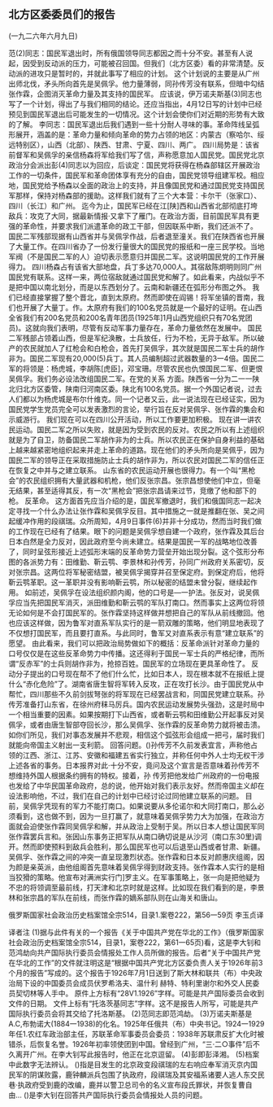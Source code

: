 ## 北方区委委员们的报告

(一九二六年六月九日)

范(2)同志：国民军退出时，所有俄国领导同志都因之而十分不安。甚至有人说起，因受到反动派的压力，可能被召回国。但我们（北方区委）看的非常清楚。反动派的进攻只是暂时的，并就此事写了相应的计划。
这个计划说的主要是从广州出师北伐，矛头所向首先是吴佩孚。他力量薄弱，同孙传芳没有联系，但暗中勾结张作霖，企图消灭革命力量及其支持的国民军。
应该说，伊万诺夫斯基(3)同志也写了一个计划，得出了与我们相同的结论。还应当指出，4月12日写的计划中已经预见到国民军退出后可能发生的一切情况。这个计划会使你们对近期的形势有大致的了解。
李同志：国民军退出后我们遇到一些十分耐人寻味的事。革命阵线呈弧形展开，涵盖的是：革命力量和倾向革命的势力占领的地区：内蒙古（察哈尔、绥远特别区），山西（北部）、陕西、甘肃、宁夏、四川、两广。
四川局势是：该省前督军和吴佩孚的亲信杨森将军给我们写了信，声称愿意加人国民党。国民党北京政治分会派出彭(4)同志以为回应，后谈定：国民党将获得在杨森部辖区开展政治工作的一切条件，国民军和革命团体享有充分的自由，国民党领导组建军校。相应地，国民党给予杨森以全面的政治上的支持，并且像国民党和通过国民党支持国民军那样，保持对杨森部的援助。这样我们就有了三个大本营：卡尔干（张家口）、四川（长江）和广州。
迄今为止，国民军已经在江[陕]西和山西省北部彻底打垮敌兵：攻克了大同，据最新情报·又拿下了雁门。在政治方面，目前国民军具有更强的革命性，并要求我们派遣革命的政工干部，但因联系中断，我们还派不了。
国民二军残部现据有山西省并与吴佩孚作战，后者退至潼关。我们在陕西省也开展了大量工作。在四川省办了一份发行量很大的国民党的报纸和一座三民学校。当地军阀（不是国民二军的人）迫切表示愿意归并国民二军。这说明国民党的工作开展得力。
四川杨森占有该省大部地盘，兵丁多达70,000人。其宿敌陈炯明则同广州国民党有联系。这样一来，两位宿敌就通过国民党和解了。如此看来，内战似乎不是把中国以南北划分，而是以东西划分了。云南和新疆还在弧形分布图之外。
我们已经直接掌握了整个晋北，直到太原府。然而即使在阎锡！将军坐镇的晋南，我们也开展了大量丁。作。太原府有我们的100名党员就是一个最好的证明。在山西全省我们有200名党员和200名青年团员(1925年]1月山西党组织只有70名党团员)。这就向我们表明，尽管有反动军事力量存在，革命力量依然在发展中。
国民二军残部占领着山西，但是军纪涣散，士兵放任，行为不检，无异于敌军。所以破产的农民就加人了红枪会和白枪会，首先打吴佩孚，其次就是国民二军士兵的胡作非为。国民二军现有20,000(5)兵丁。其人员编制超过武器数量的3一4倍。国民二军的将领是：杨虎城，李胡陈[虎臣]，邓宝珊。尽管农民也仇恨国民二军、但更恨吴佩孚。我们务必设法改组国民二军。在党的关系
方面。陕西省一分为二一一陕北归北方区委管，陕南归河南区委。陕北有100名党员。据一个外国记者说，过去人们都以为杨虎城是布尔什维克。同一个记者又云，此一说法现在已经证实，因为国民党学生党员完全可以发表激烈的言论，举行旨在反对吴佩孚、张作霖的集会和示威游行。
我们现在可以在四川公开活动，所以工作要更加积极。
现在讲一讲农民运动。国民二军之所以失败，就是因为受到农民的反对。农民之所以有上述组织就是为了自卫，防备国民二军胡作非为的士兵。所以农民正在保护自身利益的基础上越来越紧密地组织起来并走上革命的道路。现在他们的矛头所向是吴佩乎，因为国民二军的领导正在采取措施防止士兵的胡作非为，所以农民对国民二军的信任正在恢复之中并与之建立联系。
山东省的农民运动开展也很得力。有一个叫“黑枪会”的农民组织拥有大量武器和机枪，他们反张宗昌。张宗昌想使他们中立，但毫无结果，甚至适得其反，有一次“黑枪会”把张宗昌请来过节，竞缴了他和部下的枪。
反革命。
这方面首先应当介绍的是，国民军撤退时，我们和俄国同志一起决定寻找一个什么办法让张作霖和吴佩孚反目。其中措施之一就是推翻在张、吴之间起缓冲作用的段祺瑞。众所周知，4月9日事件(6)并非十分成功，然而当时我们做的工作现在已经有了结果。眼下的问题是吴佩孚想自建一个政府，张作霖及其后台日本白然是全力反对，因此政府至今尚未建立。结果是国民一军的战略地位改善了，同时呈弦形接近上述弧形末端的反革命势力营垒开始出现分裂。这个弦形分布图的各派势力有：田维勤、靳云鹗、李景林和孙传芳，孙同广州政府关系密切，反对张宗昌。这两位将军秘密结盟，被吴佩孚揭穿并召至保定府。到保定府后，他将靳云鹗革职。这一革职并没有影响靳云鹗，所以秘密的结盟未曾分裂，继续起作用。
如前述，吴佩孚在设法组织颜内阁，他的口号是—一护法。张反对，说吴佩孚应当先把国民军消灭，派田维勤和靳云鹗的军队打南口。然而事实上这两位将领无论如何是不会打国民军的。张作霖坚持这样做并想把自己的军队从前线撤回。他也应该这样做，因为鲁军对直系军队实行的是一箭双雕的策略，他们明显地表现了不仅想打国民军，而且要打直系。与此同时，鲁军又对直系表示有意“建立联系”的愿望。
由此看来，我们可以把政治局势做如下的概括：反革命派针对革命力量的口号仅仅是在这些反革命势力中传播。这还得利于国民一军士兵的严格纪律，而所谓“反赤军”的士兵则胡作非为，抢掠百姓。国民军的立场现在更具革命性了。
反动分子提出的口号现在帮不了他们什么忙，比如日本人，现在根本就不在报纸上提什么“赤化危险”了。湖南省唐生智将军转入反攻，正在攻打长沙。由于国民党从中帮忙，四川那些不久前剑拔弩张的将军现在已经罢战言和，同国民党建立联系。孙传芳准备打山东省，在徐州府秣马厉兵。国内农民运动发展势头强劲，这是时局中一个相当重要的因素。如果按期打下山西省，或者靳云鹗和田维勤公开起事反对吴佩孚，或者由唐生智部夺回长沙，那么吴佩孚、张作霖的反革命势力就将被击溃。
如你们所见，我们对事态发展并不悲观，相信这个弧弦形会组成一把弓，届时我们就能向帝国主义射出一支利箭。
回答问题。()孙传芳不久前发表宜言，声称他占领的江西、浙江、江苏、安徽和福建五省实行独立，并称任何中外人士均无权干涉上述各省的事务。日本报界对此·十分不安，竟问及这个宣言是否意味着孙传芳不想维持外国人根据条约拥有的特权。接着，孙
传芳把他发给广州政府的一份电报也发给了中华民国革命政府，总的说，他开始对我们表示友好。然而帝国主义却在设法影响他，不过，我们在自己的计划中已经讨论过同他建立联系的问题。
目前，吴佩孚凭现有的军力不能打南口。如果说要从多伦诺尔和大同打南口，那么必须看到，这也做不到，因为一旦打赢了，就意味着吴佩孚势力大为加强，在政治方面就会迫使张作霖同吴佩孚和解，并从政治上受制于吴。所以日本人想让国民军同张作霖罢兵言和。张因山东事务正把军队从南口确切说是从沙河（南口东30里)调开。然而即使预料到敌兵会胜利，那么国民军也可以后退至山西或者甘肃、新疆。吴佩孚、张作霖之间的冲突一直呈现激烈状态。张作霖和日本反对颜惠庆组阁，因为颜是亲英派，由他组阁首先意味着吴佩孚得到财政支持。张作霖本人实行的是相当狡猾的策略。他宣布对满洲实行门]罗主义。在军事策略上，张一向是把他疑为不忠的将领调至最前线，打天津和北京时就是这样。比如现在我们看到的是，李景林和张宗昌的军队在前线，而张作霖的嫡系部队则在山海关和唐山。

俄罗斯国家社会政治历史档案馆全宗514，目录1.案卷222，第56一59页
李玉贞译

译者注
(1)据与此件有关的一个报告《关于中国共产党在华北的工作》（俄罗斯国家社会政治历史档案馆全宗514，目录1，案卷222，第61一65页)看，这是李大钊和范鸿劫向共产国际执行委员会情报处工作人员所做的报告。后者“关于中国共产党在华北的工作”的文件就注明这是“根据中国共产党北方区委负责人关于1926年前3个月的报告”写成的。这个报告于1926年7月1日送到了斯大林和联共（布）中央政治局下设的中国委员会成员伏罗希洛夫、温什利
赫特、特利里谢尔和外交人民委员契切林等人手中。
原件上方标有“28V1.1926”字样。可能是共产国际委员会收到文件的日期。
文件上标有“托洛茨基同志”字样。这不是报告人所写，可能是共产国际执行委员会将其交给了托洛斯基。
(2)范同志即范鸿劫。
(3)万诺夫斯基是A.C,布勃诺大(1884一1938)的化名。1925年任俄共（布）中央书记。1924一1929年任1.农红车政治部主任，苏联革命军事委员会委员：1938年苏联肃反扩大化时被错杀，后恢复名誉。1926年初率领使团到中国。曾经到广州，“三·二○事件”后不久离开广州。在李大钊写此报告时，他正在北京逗留。
(4)彭即彭泽湘。
(5)档案中此数字无法辨认。
()指是目发生的北京政变段祺瑞的左右响应奉军消灭京内国民军的阴谋败露，鹿钟麟派兵包围了执政府，段祺瑞及其安福系诸要人逃人东交民巷·执政府受到鹿的改编，鹿并以警卫总司令的名义宣布段氏罪状，并恢复曹自由…
()是李大钊在回答共产国际执行委员会情报处人员的问题。


